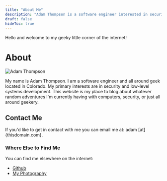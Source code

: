 ```yaml
---
title: "About Me"
description: "Adam Thompson is a software engineer interested in security and low-level systems development."
draft: false
hideToc: true
---
```


Hello and welcome to my geeky little corner of the internet!

# About

![Adam Thompson](/images/avatar.jpg#center)

My name is Adam Thompson. I am a software engineer and all around geek located in Colorado. My primary interests are in security and low-level systems development. This website is my place to blog about whatever random adventures I'm currently having with computers, security, or just all around geekery. 

## Contact Me

If you'd like to get in contact with me you can email me at: adam [at] {thisdomain.com}. 

### Where Else to Find Me

You can find me elsewhere on the internet:

* [Github](https://github.com/serialphotog)
* [My Photography](https://adamthompsonphoto.com)